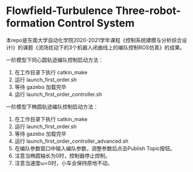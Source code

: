 # Flowfield-Turbulence Three-robot-formation Control System

本repo是东南大学自动化学院2020-2021学年课程《控制系统建模与分析综合设计I》的课题《流场扰动下的3个机器人闭曲线上的编队控制ROS仿真》的成果。

一阶模型下同心圆轨迹编队控制启动方法：
1. 在工作目录下执行 catkin_make
2. 运行 launch_first_order.sh
3. 等待 gazebo 加载完毕
4. 运行 launch_first_order_controller.sh

一阶模型下椭圆轨迹编队控制启动方法：
1. 在工作目录下执行 catkin_make
2. 运行 launch_first_order.sh
3. 等待 gazebo 加载完毕
4. 运行 launch_first_order_controller_advanced.sh
5. 在编队参数窗口中输入编队参数，调整参数后点击Publish Topic按钮。
6. 注意当椭圆轴长为0时，控制器停止控制。
7. 注意当速度ω=0时，小车会保持原地不动。
